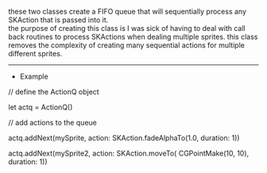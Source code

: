 these two classes create a FIFO queue that will sequentially process any SKAction that is passed into it.  
the purpose of creating this class is I was sick of having to deal with call back routines to process SKActions when 
dealing multiple sprites. this class removes the complexity of creating many sequential actions for multiple different sprites. 


****************
*    Example   

// define the ActionQ object

let actq = ActionQ()




// add actions to the queue

actq.addNext(mySprite, action: SKAction.fadeAlphaTo(1.0, duration: 1))

actq.addNext(mySprite2, action: SKAction.moveTo( CGPointMake(10, 10), duration: 1))
